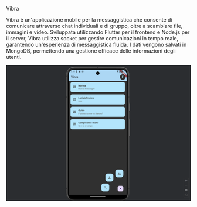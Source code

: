 Vibra

Vibra è un'applicazione mobile per la messaggistica che consente di comunicare attraverso chat individuali e di gruppo, oltre a scambiare file, immagini e video. 
Sviluppata utilizzando Flutter per il frontend e Node.js per il server, Vibra utilizza socket per gestire comunicazioni in tempo reale, garantendo un'esperienza di messaggistica fluida. 
I dati vengono salvati in MongoDB, permettendo una gestione efficace delle informazioni degli utenti.

<img src="images/ChatList.png" />

